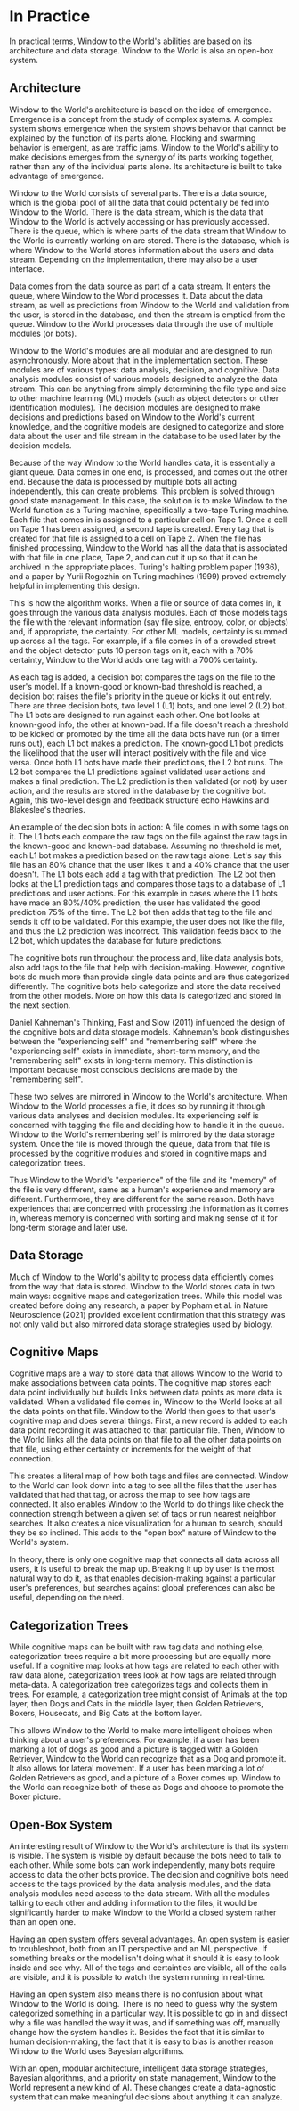 # In Practice

In practical terms, Window to the World's abilities are based on its architecture and data storage. Window to the World is also an open-box system.

## Architecture 

Window to the World's architecture is based on the idea of emergence. Emergence is a concept from the study of complex systems. A complex system shows emergence when the system shows behavior that cannot be explained by the function of its parts alone. Flocking and swarming behavior is emergent, as are traffic jams. Window to the World's ability to make decisions emerges from the synergy of its parts working together, rather than any of the individual parts alone. Its architecture is built to take advantage of emergence.

Window to the World consists of several parts. There is a data source, which is the global pool of all the data that could potentially be fed into Window to the World. There is the data stream, which is the data that Window to the World is actively accessing or has previously accessed. There is the queue, which is where parts of the data stream that Window to the World is currently working on are stored. There is the database, which is where Window to the World stores information about the users and data stream. Depending on the implementation, there may also be a user interface. 

Data comes from the data source as part of a data stream. It enters the queue, where Window to the World processes it. Data about the data stream, as well as predictions from Window to the World and validation from the user, is stored in the database, and then the stream is emptied from the queue. Window to the World processes data through the use of multiple modules (or bots). 

Window to the World's modules are all modular and are designed to run asynchronously. More about that in the implementation section. These modules are of various types: data analysis, decision, and cognitive. Data analysis modules consist of various models designed to analyze the data stream. This can be anything from simply determining the file type and size to other machine learning (ML) models (such as object detectors or other identification modules). The decision modules are designed to make decisions and predictions based on Window to the World's current knowledge, and the cognitive models are designed to categorize and store data about the user and file stream in the database to be used later by the decision models.

Because of the way Window to the World handles data, it is essentially a giant queue. Data comes in one end, is processed, and comes out the other end. Because the data is processed by multiple bots all acting independently, this can create problems. This problem is solved through good state management. In this case, the solution is to make Window to the World function as a Turing machine, specifically a two-tape Turing machine. Each file that comes in is assigned to a particular cell on Tape 1. Once a cell on Tape 1 has been assigned, a second tape is created. Every tag that is created for that file is assigned to a cell on Tape 2. When the file has finished processing, Window to the World has all the data that is associated with that file in one place, Tape 2, and can cut it up so that it can be archived in the appropriate places. Turing's halting problem paper (1936), and a paper by Yurii Rogozhin on Turing machines (1999) proved extremely helpful in implementing this design.

This is how the algorithm works. When a file or source of data comes in, it goes through the various data analysis modules. Each of those models tags the file with the relevant information (say file size, entropy, color, or objects) and, if appropriate, the certainty. For other ML models, certainty is summed up across all the tags. For example, if a file comes in of a crowded street and the object detector puts 10 person tags on it, each with a 70% certainty, Window to the World adds one tag with a 700% certainty. 

As each tag is added, a decision bot compares the tags on the file to the user's model. If a known-good or known-bad threshold is reached, a decision bot raises the file's priority in the queue or kicks it out entirely. There are three decision bots, two level 1 (L1) bots, and one level 2 (L2) bot. The L1 bots are designed to run against each other. One bot looks at known-good info, the other at known-bad. If a file doesn't reach a threshold to be kicked or promoted by the time all the data bots have run (or a timer runs out), each L1 bot makes a prediction. The known-good L1 bot predicts the likelihood that the user will interact positively with the file and vice versa. Once both L1 bots have made their predictions, the L2 bot runs. The L2 bot compares the L1 predictions against validated user actions and makes a final prediction. The L2 prediction is then validated (or not) by user action, and the results are stored in the database by the cognitive bot. Again, this two-level design and feedback structure echo Hawkins and Blakeslee's theories.

An example of the decision bots in action: A file comes in with some tags on it. The L1 bots each compare the raw tags on the file against the raw tags in the known-good and known-bad database. Assuming no threshold is met, each L1 bot makes a prediction based on the raw tags alone. Let's say this file has an 80% chance that the user likes it and a 40% chance that the user doesn't. The L1 bots each add a tag with that prediction. The L2 bot then looks at the L1 prediction tags and compares those tags to a database of L1 predictions and user actions. For this example in cases where the L1 bots have made an 80%/40% prediction, the user has validated the good prediction 75% of the time. The L2 bot then adds that tag to the file and sends it off to be validated. For this example, the user does not like the file, and thus the L2 prediction was incorrect. This validation feeds back to the L2 bot, which updates the database for future predictions.

The cognitive bots run throughout the process and, like data analysis bots, also add tags to the file that help with decision-making. However, cognitive bots do much more than provide single data points and are thus categorized differently. The cognitive bots help categorize and store the data received from the other models. More on how this data is categorized and stored in the next section. 

Daniel Kahneman's Thinking, Fast and Slow (2011) influenced the design of the cognitive bots and data storage models. Kahneman's book distinguishes between the "experiencing self" and "remembering self" where the "experiencing self" exists in immediate, short-term memory, and the "remembering self" exists in long-term memory. This distinction is important because most conscious decisions are made by the "remembering self". 

These two selves are mirrored in Window to the World's architecture. When Window to the World processes a file, it does so by running it through various data analyses and decision modules. Its experiencing self is concerned with tagging the file and deciding how to handle it in the queue. Window to the World's remembering self is mirrored by the data storage system. Once the file is moved through the queue, data from that file is processed by the cognitive modules and stored in cognitive maps and categorization trees. 

Thus Window to the World's "experience" of the file and its "memory" of the file is very different, same as a human's experience and memory are different. Furthermore, they are different for the same reason. Both have experiences that are concerned with processing the information as it comes in, whereas memory is concerned with sorting and making sense of it for long-term storage and later use.

## Data Storage

Much of Window to the World's ability to process data efficiently comes from the way that data is stored. Window to the World stores data in two main ways: cognitive maps and categorization trees. While this model was created before doing any research, a paper by Popham et al. in Nature Neuroscience (2021) provided excellent confirmation that this strategy was not only valid but also mirrored data storage strategies used by biology.

## Cognitive Maps

Cognitive maps are a way to store data that allows Window to the World to make associations between data points. The cognitive map stores each data point individually but builds links between data points as more data is validated. When a validated file comes in, Window to the World looks at all the data points on that file. Window to the World then goes to that user's cognitive map and does several things. First, a new record is added to each data point recording it was attached to that particular file. Then, Window to the World links all the data points on that file to all the other data points on that file, using either certainty or increments for the weight of that connection. 

This creates a literal map of how both tags and files are connected. Window to the World can look down into a tag to see all the files that the user has validated that had that tag, or across the map to see how tags are connected. It also enables Window to the World to do things like check the connection strength between a given set of tags or run nearest neighbor searches. It also creates a nice visualization for a human to search, should they be so inclined. This adds to the "open box" nature of Window to the World's system.

In theory, there is only one cognitive map that connects all data across all users, it is useful to break the map up. Breaking it up by user is the most natural way to do it, as that enables decision-making against a particular user's preferences, but searches against global preferences can also be useful, depending on the need. 

## Categorization Trees

While cognitive maps can be built with raw tag data and nothing else, categorization trees require a bit more processing but are equally more useful. If a cognitive map looks at how tags are related to each other with raw data alone, categorization trees look at how tags are related through meta-data. A categorization tree categorizes tags and collects them in trees. For example, a categorization tree might consist of Animals at the top layer, then Dogs and Cats in the middle layer, then Golden Retrievers, Boxers, Housecats, and Big Cats at the bottom layer. 

This allows Window to the World to make more intelligent choices when thinking about a user's preferences. For example, if a user has been marking a lot of dogs as good and a picture is tagged with a Golden Retriever, Window to the World can recognize that as a Dog and promote it. It also allows for lateral movement. If a user has been marking a lot of Golden Retrievers as good, and a picture of a Boxer comes up, Window to the World can recognize both of these as Dogs and choose to promote the Boxer picture. 

## Open-Box System

An interesting result of Window to the World's architecture is that its system is visible. The system is visible by default because the bots need to talk to each other. While some bots can work independently, many bots require access to data the other bots provide. The decision and cognitive bots need access to the tags provided by the data analysis modules, and the data analysis modules need access to the data stream. With all the modules talking to each other and adding information to the files, it would be significantly harder to make Window to the World a closed system rather than an open one. 

Having an open system offers several advantages. An open system is easier to troubleshoot, both from an IT perspective and an ML perspective. If something breaks or the model isn't doing what it should it is easy to look inside and see why. All of the tags and certainties are visible, all of the calls are visible, and it is possible to watch the system running in real-time. 

Having an open system also means there is no confusion about what Window to the World is doing. There is no need to guess why the system categorized something in a particular way. It is possible to go in and dissect why a file was handled the way it was, and if something was off, manually change how the system handles it. Besides the fact that it is similar to human decision-making, the fact that it is easy to bias is another reason Window to the World uses Bayesian algorithms. 

With an open, modular architecture, intelligent data storage strategies, Bayesian algorithms, and a priority on state management, Window to the World represent a new kind of AI. These changes create a data-agnostic system that can make meaningful decisions about anything it can analyze. 
